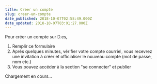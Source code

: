 ```yaml
---
title: Créer un compte
slug: creer-un-compte
date_published: 2018-10-07T02:58:49.000Z
date_updated: 2018-10-07T03:01:27.000Z
---
```


Pour créer un compte sur D.es,

1. Remplir ce formulaire
2. Après quelques minutes, vérifier votre compte courriel, vous recevrez une invitation à créer et officialiser le nouveau compte (mot de passe, nom etc.)
3. Vous pouvez accéder à la section "se connecter" et publier

Chargement en cours...
